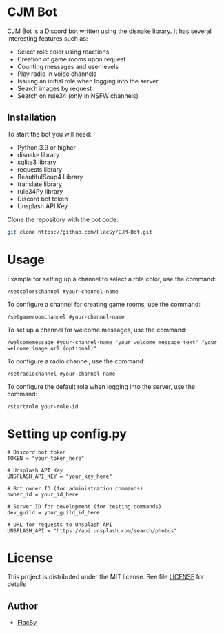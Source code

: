 # CJM Bot

CJM Bot is a Discord bot written using the disnake library. It has several interesting features such as:

- Select role color using reactions
- Creation of game rooms upon request
- Counting messages and user levels
- Play radio in voice channels
- Issuing an initial role when logging into the server
- Search images by request
- Search on rule34 (only in NSFW channels)

## Installation

To start the bot you will need:

- Python 3.9 or higher
- disnake library
- sqlite3 library
- requests library
- BeautifulSoup4 Library
- translate library
- rule34Py library
- Discord bot token
- Unsplash API Key

Clone the repository with the bot code:

```bash
git clone https://github.com/FlacSy/CJM-Bot.git
```
# Usage
Example for setting up a channel to select a role color, use the command:

`/setcolorschannel #your-channel-name`

To configure a channel for creating game rooms, use the command:

`/setgameroomchannel #your-channel-name`

To set up a channel for welcome messages, use the command:

`/welcomemessage #your-channel-name "your welcome message text" "your welcome image url (optional)"`

To configure a radio channel, use the command:

`/setradiochannel #your-channel-name`

To configure the default role when logging into the server, use the command:

`/startrole your-role-id`
# Setting up config.py
```
# Discord bot token
TOKEN = "your_token_here"

# Unsplash API Key
UNSPLASH_API_KEY = "your_key_here"

# Bot owner ID (for administration commands)
owner_id = your_id_here

# Server ID for development (for testing commands)
dev_guild = your_guild_id_here

# URL for requests to Unsplash API
UNSPLASH_API = "https://api.unsplash.com/search/photos"
```
# License
This project is distributed under the MIT license. See file [LICENSE](LICENSE) for details

## Author
- [FlacSy](https://github.com/FlacSy)